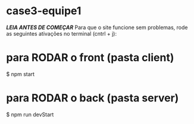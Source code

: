 # case3-equipe1
***LEIA ANTES DE COMEÇAR***
Para que o site funcione sem problemas, rode as seguintes ativações no terminal (cntrl + j):

# para RODAR o front (pasta client)
$ npm start

# para RODAR o back (pasta server)
$ npm run devStart